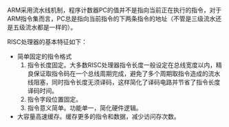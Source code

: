 ARM采用流水线机制，程序计数器PC的值并不是指向当前正在执行的指令，对于ARM指令集而言，PC总是指向当前指令的下两条指令的地址（不管是三级流水还是五级流水都是一样的）。

RISC处理器的基本特征如下：

* 简单固定的指令格式
  1. 指令长度固定。大多数RISC处理器指令长度一般设定在总线宽度以内，精良保证取指令码在一个总线周期完成，避免了多个周期取指令造成的流水线阻塞，同时指令长度无须译码，这样简化了译码电路并节省了指令长度译码时间。
  2. 指令字段位置固定。
  3. 指令意义简单。功能单一，简化硬件逻辑。
* 大容量高速缓存。缓存更多的指令和数据，减少访问存次数。